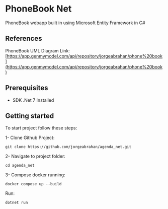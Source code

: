 # PhoneBook Net

PhoneBook webapp built in using Microsoft Entity Framework in C#

## References

PhoneBook UML Diagram Link: [https://app.genmymodel.com/api/repository/jorgeabrahan/phone%20book](https://app.genmymodel.com/api/repository/jorgeabrahan/phone%20book)

## Prerequisites

- SDK .Net 7 Installed

## Getting started

To start project follow these steps:

1- Clone Github Project:

```
git clone https://github.com/jorgeabrahan/agenda_net.git
```

2- Navigate to project folder:

```
cd agenda_net
```

3- Compose docker running:

```
docker compose up --build
```

Run:

```
dotnet run
```
